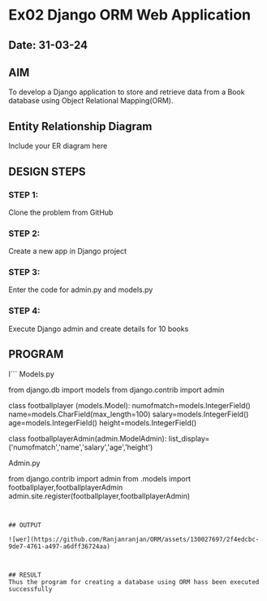 # Ex02 Django ORM Web Application
## Date: 31-03-24

## AIM
To develop a Django application to store and retrieve data from a Book database using Object Relational Mapping(ORM).

## Entity Relationship Diagram

Include your ER diagram here

## DESIGN STEPS

### STEP 1:
Clone the problem from GitHub

### STEP 2:
Create a new app in Django project

### STEP 3:
Enter the code for admin.py and models.py

### STEP 4:
Execute Django admin and create details for 10 books

## PROGRAM

I```
Models.py

from django.db import models
from django.contrib import admin

class footballplayer (models.Model):
    numofmatch=models.IntegerField()
    name=models.CharField(max_length=100)
    salary=models.IntegerField()
    age=models.IntegerField()
    height=models.IntegerField()

class footballplayerAdmin(admin.ModelAdmin):
    list_display=('numofmatch','name','salary','age','height')

Admin.py

from django.contrib import admin
from .models import footballplayer,footballplayerAdmin
admin.site.register(footballplayer,footballplayerAdmin)

```


## OUTPUT

![wer](https://github.com/Ranjanranjan/ORM/assets/130027697/2f4edcbc-9de7-4761-a497-a6dff36724aa)



## RESULT
Thus the program for creating a database using ORM hass been executed successfully
